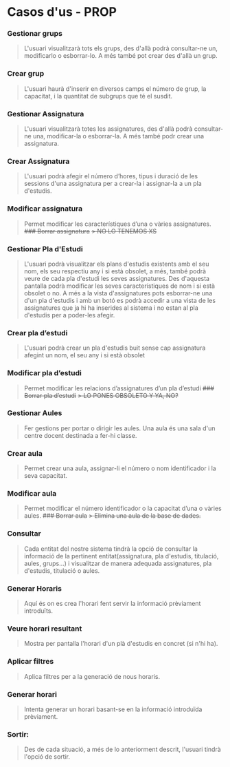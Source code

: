 # Casos d'us - PROP 

### Gestionar grups
> L'usuari visualitzarà tots els grups, des d'allà podrà consultar-ne un, modificarlo o esborrar-lo. A més també pot crear des d'allà un grup.
### Crear grup
> L'usuari haurà d'inserir en diversos camps el número de grup, la capacitat, i la quantitat de subgrups que té el susdit.


### Gestionar Assignatura
> L'usuari visualitzarà totes les assignatures, des d'allà podrà consultar-ne una, modificar-la o esborrar-la. A més també podr crear una assignatura. 
### Crear Assignatura
> L'usuari podrà afegir el número d’hores, tipus i duració de les sessions d'una assignatura per a crear-la i assignar-la a un pla d'estudis.
### Modificar assignatura
  > Permet modificar les característiques d’una o vàries assignatures.
~~### Borrar assignatura~~
  ~~> NO LO TENEMOS XS~~

### Gestionar Pla d'Estudi
> L'usuari podrà visualitzar els plans d'estudis existents amb el seu nom, els seu respectiu any i si està obsolet, a més, també podrà veure de cada pla d'estudi les seves assignatures. Des d'aquesta pantalla podrà modificar les seves característiques de nom i si està obsolet o no. A més a la vista d'assignatures pots esborrar-ne una d'un pla d'estudis i amb un botó es podrà accedir a una vista de les assignatures que ja hi ha inserides al sistema i no estan al pla d'estudis per a poder-les afegir.
### Crear pla d’estudi
> L'usuari podrà crear un pla d'estudis buit sense cap assignatura afegint un nom, el seu any i si està obsolet

### Modificar pla d’estudi
> Permet modificar les relacions d’assignatures d’un pla d’estudi
~~### Borrar pla d’estudi~~
~~> LO PONES OBSOLETO Y YA, NO?~~

### Gestionar Aules
> Fer gestions per portar o dirigir les aules. Una aula és una sala d'un centre docent destinada a fer-hi classe.
### Crear aula
> Permet crear una aula, assignar-li el número o nom identificador i la seva capacitat.
###  Modificar aula
> Permet modificar el número identificador o la capacitat d’una o vàries aules.
~~### Borrar aula~~
~~> Elimina una aula de la base de dades.~~

### Consultar
> Cada entitat del nostre sistema tindrà la opció de consultar la informació de la pertinent entitat(assignatura, pla d'estudis, titulació, aules, grups...) i visualitzar de manera adequada assignatures, pla d'estudis, titulació o aules.

### Generar Horaris
> Aquí és on es crea l'horari fent servir la informació prèviament introduïts.
### Veure horari resultant
> Mostra per pantalla l'horari d'un plà d'estudis en concret (si n'hi ha). 
### Aplicar filtres
> Aplica filtres per a la generació de nous horaris.
### Generar horari
> Intenta generar un horari basant-se en la informació introduïda prèviament. 



### Sortir:
> Des de cada situació, a més de lo anteriorment descrit, l'usuari tindrà l'opció de sortir.
